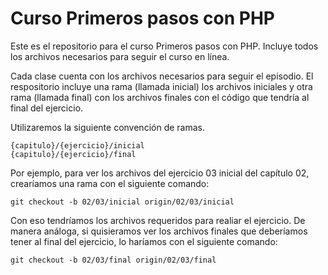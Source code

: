 # Curso Primeros pasos con PHP

Este es el repositorio para el curso Primeros pasos con  PHP. Incluye todos los archivos necesarios para seguir el curso en línea. 

Cada clase cuenta con los archivos necesarios para seguir el episodio. El respositorio incluye una rama (llamada inicial) los archivos iniciales y otra rama (llamada final) con los archivos finales con el código que tendría al final del ejercicio. 

Utilizaremos la siguiente convención de ramas. 

	{capitulo}/{ejercicio}/inicial
	{capitulo}/{ejercicio}/final

Por ejemplo, para ver los archivos del ejercicio 03 inicial del capítulo 02, crearíamos una rama con el siguiente comando:

	git checkout -b 02/03/inicial origin/02/03/inicial

Con eso tendríamos los archivos requeridos para realiar el ejercicio. De manera análoga, si quisieramos ver los archivos finales que deberíamos tener al final del ejercicio, lo haríamos con el siguiente comando: 

	git checkout -b 02/03/final origin/02/03/final